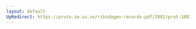 ```yaml
---
layout: default
UpRedirect: https://pruto.im.uu.se/riksdagen-records-pdf/1881/prot-1881--ak--021.pdf
---
```

